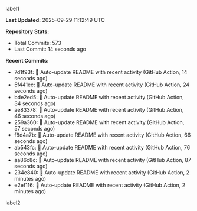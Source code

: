 
label1 
<!-- ACTIVITY_START -->
**Last Updated:** 2025-09-29 11:12:49 UTC

**Repository Stats:**
- Total Commits: 573
- Last Commit: 14 seconds ago

**Recent Commits:**
- 7d1f93f: 🤖 Auto-update README with recent activity (GitHub Action, 14 seconds ago)
- 5f441ec: 🤖 Auto-update README with recent activity (GitHub Action, 24 seconds ago)
- bde2ed5: 🤖 Auto-update README with recent activity (GitHub Action, 34 seconds ago)
- ae83378: 🤖 Auto-update README with recent activity (GitHub Action, 46 seconds ago)
- 259a360: 🤖 Auto-update README with recent activity (GitHub Action, 57 seconds ago)
- f8d4a7b: 🤖 Auto-update README with recent activity (GitHub Action, 66 seconds ago)
- ab543fc: 🤖 Auto-update README with recent activity (GitHub Action, 76 seconds ago)
- aa86c8c: 🤖 Auto-update README with recent activity (GitHub Action, 87 seconds ago)
- 234e840: 🤖 Auto-update README with recent activity (GitHub Action, 2 minutes ago)
- e2ef116: 🤖 Auto-update README with recent activity (GitHub Action, 2 minutes ago)
<!-- ACTIVITY_END -->

label2
